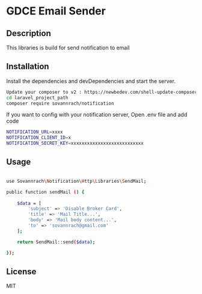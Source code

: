 # GDCE Email Sender

## Description
This libraries is build for send notification to email

## Installation


Install the dependencies and devDependencies and start the server.

```sh
Update your composer to v2 : https://newbedev.com/shell-update-composer-2-ubuntu-code-example
cd laravel_project_path
composer require sovannrach/notification
```

If you want to config with your notification server, Open .env file and add code

```sh
NOTIFICATION_URL=xxxx
NOTIFICATION_CLIENT_ID=x
NOTIFICATION_SECRET_KEY=xxxxxxxxxxxxxxxxxxxxxxxxxxx
```

## Usage

```sh

use Sovannrach\Notification\Http\Libraries\SendMail;

public function sendMail () {
    
    $data = [
        'subject' => 'Disable Broker Card',
        'title' => 'Mail Title...',
        'body' => 'Mail body content...',
        'to' => 'sovannrach@gmail.com'
    ];

    return SendMail::send($data);

});
```


## License

MIT